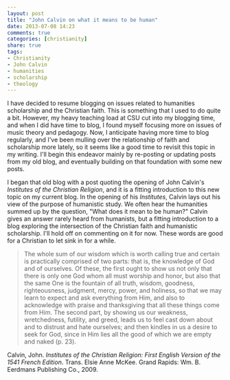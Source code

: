 ```yaml
---
layout: post
title: "John Calvin on what it means to be human"
date: 2013-07-08 14:23
comments: true
categories: [christianity]
share: true
tags:
- Christianity  
- John Calvin  
- humanities  
- scholarship
- theology
---
```


I have decided to resume blogging on issues related to humanities scholarship and the Christian faith. This is something that I used to do quite a bit. However, my heavy teaching load at CSU cut into my blogging time, and when I did have time to blog, I found myself focusing more on issues of music theory and pedagogy. Now, I anticipate having more time to blog regularly, and I've been mulling over the relationship of faith and scholarship more lately, so it seems like a good time to revisit this topic in my writing. I'll begin this endeavor mainly by re-posting or updating posts from my old blog, and eventually building on that foundation with some new posts.

I began that old blog with a post quoting the opening of John Calvin's *Institutes of the Christian Religion*, and it is a fitting introduction to this new topic on my current blog. In the opening of his *Institutes*, Calvin lays out his view of the purpose of humanistic study. We often hear the humanities summed up by the question, "What does it mean to be human?" Calvin gives an answer rarely heard from humanists, but a fitting introduction to a blog exploring the intersection of the Christian faith and humanistic scholarship. I'll hold off on commenting on it for now. These words are good for a Christian to let sink in for a while.

> The whole sum of our wisdom which is worth calling true and certain is practically comprised of two parts: that is, the knowledge of God and of ourselves. Of these, the first ought to show us not only that there is only one God whom all must worship and honor, but also that the same One is the fountain of all truth, wisdom, goodness, righteousness, judgment, mercy, power, and holiness, so that we may learn to expect and ask everything from Him, and also to acknowledge with praise and thanksgiving that all these things come from Him. The second part, by showing us our weakness, wretchedness, futility, and greed, leads us to feel cast down about and to distrust and hate ourselves; and then kindles in us a desire to seek for God, since in Him lies all the good of which we are empty and naked (p. 23).

Calvin, John. _Institutes of the Christian Religion: First English Version of the 1541 French Edition_. Trans. Elsie Anne McKee. Grand Rapids: Wm. B. Eerdmans Publishing Co., 2009.
